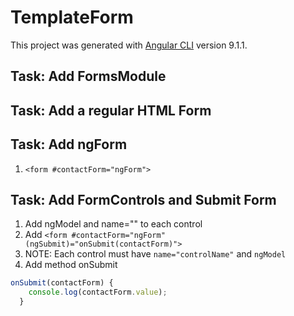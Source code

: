 # TemplateForm

This project was generated with [Angular CLI](https://github.com/angular/angular-cli) version 9.1.1.

## Task: Add FormsModule

## Task: Add a regular HTML Form

## Task: Add ngForm

1. ```<form #contactForm="ngForm">```

## Task: Add FormControls and Submit Form

1. Add ngModel and name="" to each control
2. Add ```<form #contactForm="ngForm" (ngSubmit)="onSubmit(contactForm)">```
3. NOTE: Each control must have ```name="controlName"``` and ```ngModel```
4. Add method onSubmit

```TypeScript
onSubmit(contactForm) {
    console.log(contactForm.value);
  }
```
